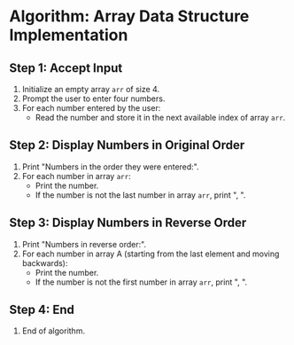 # Algorithm: Array Data Structure Implementation

## Step 1: Accept Input

1. Initialize an empty array `arr` of size 4.
2. Prompt the user to enter four numbers.
3. For each number entered by the user:
   - Read the number and store it in the next available index of array `arr`.

## Step 2: Display Numbers in Original Order

1. Print "Numbers in the order they were entered:".
2. For each number in array `arr`:
   - Print the number.
   - If the number is not the last number in array `arr`, print ", ".

## Step 3: Display Numbers in Reverse Order

1. Print "Numbers in reverse order:".
2. For each number in array A (starting from the last element and moving backwards):
   - Print the number.
   - If the number is not the first number in array `arr`, print ", ".

## Step 4: End

1. End of algorithm.
